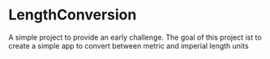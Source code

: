 # LengthConversion

A simple project to provide an early challenge.
The goal of this project ist to create a simple app to convert between metric and imperial length units
